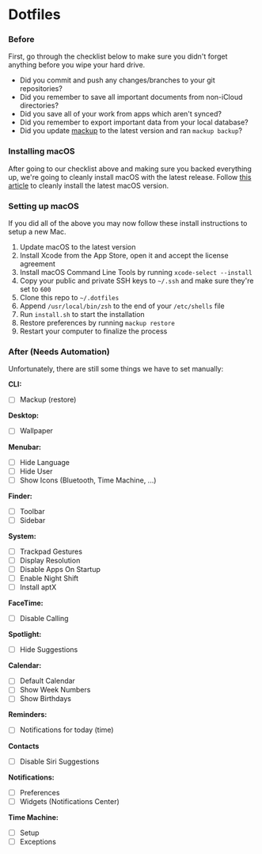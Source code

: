 # Dotfiles

### Before

First, go through the checklist below to make sure you didn't forget anything before you wipe your hard drive.

- Did you commit and push any changes/branches to your git repositories?
- Did you remember to save all important documents from non-iCloud directories?
- Did you save all of your work from apps which aren't synced?
- Did you remember to export important data from your local database?
- Did you update [mackup](https://github.com/lra/mackup) to the latest version and ran `mackup backup`?

### Installing macOS

After going to our checklist above and making sure you backed everything up, we're going to cleanly install macOS with the latest release. Follow [this article](https://www.imore.com/how-do-clean-install-macos) to cleanly install the latest macOS version.

### Setting up macOS

If you did all of the above you may now follow these install instructions to setup a new Mac.

1. Update macOS to the latest version
2. Install Xcode from the App Store, open it and accept the license agreement
3. Install macOS Command Line Tools by running `xcode-select --install`
4. Copy your public and private SSH keys to `~/.ssh` and make sure they're set to `600`
5. Clone this repo to `~/.dotfiles`
6. Append `/usr/local/bin/zsh` to the end of your `/etc/shells` file
7. Run `install.sh` to start the installation
8. Restore preferences by running `mackup restore`
9. Restart your computer to finalize the process

### After (Needs Automation)

Unfortunately, there are still some things we have to set manually:

**CLI:**
- [ ] Mackup (restore)

**Desktop:**
- [ ] Wallpaper

**Menubar:**
- [ ] Hide Language
- [ ] Hide User
- [ ] Show Icons (Bluetooth, Time Machine, ...)

**Finder:**
- [ ] Toolbar
- [ ] Sidebar

**System:**
- [ ] Trackpad Gestures
- [ ] Display Resolution
- [ ] Disable Apps On Startup
- [ ] Enable Night Shift
- [ ] Install aptX

**FaceTime:**
- [ ] Disable Calling

**Spotlight:**
- [ ] Hide Suggestions

**Calendar:**
- [ ] Default Calendar
- [ ] Show Week Numbers
- [ ] Show Birthdays

**Reminders:**
- [ ] Notifications for today (time)

**Contacts**
- [ ] Disable Siri Suggestions

**Notifications:**
- [ ] Preferences
- [ ] Widgets (Notifications Center)

**Time Machine:**
- [ ] Setup
- [ ] Exceptions
